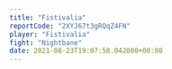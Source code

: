 ```yaml
---
title: "Fistivalia"
reportCode: "2XYJ67t3gRQqZ4FN"
player: "Fistivalia"
fight: "Nightbane"
date: 2021-08-23T19:07:58.042000+00:00
---
```


